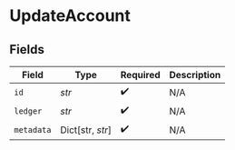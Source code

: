# UpdateAccount


## Fields

| Field              | Type               | Required           | Description        |
| ------------------ | ------------------ | ------------------ | ------------------ |
| `id`               | *str*              | :heavy_check_mark: | N/A                |
| `ledger`           | *str*              | :heavy_check_mark: | N/A                |
| `metadata`         | Dict[str, *str*]   | :heavy_check_mark: | N/A                |